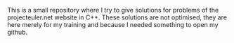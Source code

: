 This is a small repository where I try to give solutions for problems of the projecteuler.net website in C++.
These solutions are not optimised, they are here merely for my training and because I needed something to open my github.
